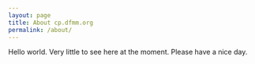 ```yaml
---
layout: page
title: About cp.dfmm.org
permalink: /about/
---
```


Hello world. Very little to see here at the moment. Please have a nice day.
